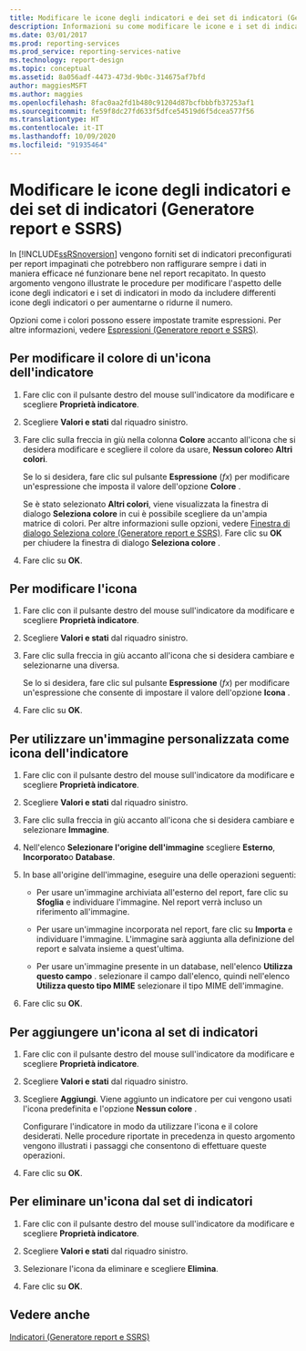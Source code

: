 ```yaml
---
title: Modificare le icone degli indicatori e dei set di indicatori (Generatore report) | Microsoft Docs
description: Informazioni su come modificare le icone e i set di indicatori in modo da includere icone degli indicatori diverse o in numero maggiore o minore per rappresentare meglio i dati in Generatore report.
ms.date: 03/01/2017
ms.prod: reporting-services
ms.prod_service: reporting-services-native
ms.technology: report-design
ms.topic: conceptual
ms.assetid: 8a056adf-4473-473d-9b0c-314675af7bfd
author: maggiesMSFT
ms.author: maggies
ms.openlocfilehash: 8fac0aa2fd1b480c91204d87bcfbbbfb37253af1
ms.sourcegitcommit: fe59f8dc27fd633f5dfce54519d6f5dcea577f56
ms.translationtype: HT
ms.contentlocale: it-IT
ms.lasthandoff: 10/09/2020
ms.locfileid: "91935464"
---
```

# <a name="change-indicator-icons-and-indicator-sets-report-builder-and-ssrs"></a>Modificare le icone degli indicatori e dei set di indicatori (Generatore report e SSRS)
  In [!INCLUDE[ssRSnoversion](../../includes/ssrsnoversion-md.md)] vengono forniti set di indicatori preconfigurati per report impaginati che potrebbero non raffigurare sempre i dati in maniera efficace né funzionare bene nel report recapitato. In questo argomento vengono illustrate le procedure per modificare l'aspetto delle icone degli indicatori e i set di indicatori in modo da includere differenti icone degli indicatori o per aumentarne o ridurne il numero.  
  
 Opzioni come i colori possono essere impostate tramite espressioni. Per altre informazioni, vedere [Espressioni &#40;Generatore report e SSRS&#41;](../../reporting-services/report-design/expressions-report-builder-and-ssrs.md).  
  
## <a name="to-change-the-color-of-an-indicator-icon"></a>Per modificare il colore di un'icona dell'indicatore  
  
1.  Fare clic con il pulsante destro del mouse sull'indicatore da modificare e scegliere **Proprietà indicatore**.  
  
2.  Scegliere **Valori e stati** dal riquadro sinistro.  
  
3.  Fare clic sulla freccia in giù nella colonna **Colore** accanto all'icona che si desidera modificare e scegliere il colore da usare, **Nessun colore**o **Altri colori**.  
  
     Se lo si desidera, fare clic sul pulsante **Espressione** (*fx*) per modificare un'espressione che imposta il valore dell'opzione **Colore** .  
  
     Se è stato selezionato **Altri colori**, viene visualizzata la finestra di dialogo **Seleziona colore** in cui è possibile scegliere da un'ampia matrice di colori. Per altre informazioni sulle opzioni, vedere [Finestra di dialogo Seleziona colore &#40;Generatore report e SSRS&#41;](./formatting-lines-colors-and-images-report-builder-and-ssrs.md). Fare clic su **OK** per chiudere la finestra di dialogo **Seleziona colore** .  
  
4.  Fare clic su **OK**.  
  
## <a name="to-change-the-icon"></a>Per modificare l'icona  
  
1.  Fare clic con il pulsante destro del mouse sull'indicatore da modificare e scegliere **Proprietà indicatore**.  
  
2.  Scegliere **Valori e stati** dal riquadro sinistro.  
  
3.  Fare clic sulla freccia in giù accanto all'icona che si desidera cambiare e selezionarne una diversa.  
  
     Se lo si desidera, fare clic sul pulsante **Espressione** (*fx*) per modificare un'espressione che consente di impostare il valore dell'opzione **Icona** .  
  
4.  Fare clic su **OK**.  
  
## <a name="to-use-a-custom-image-as-an-indicator-icon"></a>Per utilizzare un'immagine personalizzata come icona dell'indicatore  
  
1.  Fare clic con il pulsante destro del mouse sull'indicatore da modificare e scegliere **Proprietà indicatore**.  
  
2.  Scegliere **Valori e stati** dal riquadro sinistro.  
  
3.  Fare clic sulla freccia in giù accanto all'icona che si desidera cambiare e selezionare **Immagine**.  
  
4.  Nell'elenco **Selezionare l'origine dell'immagine** scegliere **Esterno**, **Incorporato**o **Database**.  
  
5.  In base all'origine dell'immagine, eseguire una delle operazioni seguenti:  
  
    -   Per usare un'immagine archiviata all'esterno del report, fare clic su **Sfoglia** e individuare l'immagine. Nel report verrà incluso un riferimento all'immagine.  
  
    -   Per usare un'immagine incorporata nel report, fare clic su **Importa** e individuare l'immagine. L'immagine sarà aggiunta alla definizione del report e salvata insieme a quest'ultima.  
  
    -   Per usare un'immagine presente in un database, nell'elenco **Utilizza questo campo** . selezionare il campo dall'elenco, quindi nell'elenco **Utilizza questo tipo MIME** selezionare il tipo MIME dell'immagine.  
  
6.  Fare clic su **OK**.  
  
## <a name="to-add-an-icon-to-the-indicator-set"></a>Per aggiungere un'icona al set di indicatori  
  
1.  Fare clic con il pulsante destro del mouse sull'indicatore da modificare e scegliere **Proprietà indicatore**.  
  
2.  Scegliere **Valori e stati** dal riquadro sinistro.  
  
3.  Scegliere **Aggiungi**. Viene aggiunto un indicatore per cui vengono usati l'icona predefinita e l'opzione **Nessun colore** .  
  
     Configurare l'indicatore in modo da utilizzare l'icona e il colore desiderati. Nelle procedure riportate in precedenza in questo argomento vengono illustrati i passaggi che consentono di effettuare queste operazioni.  
  
4.  Fare clic su **OK**.  
  
## <a name="to-delete-an-icon-to-the-indicator-set"></a>Per eliminare un'icona dal set di indicatori  
  
1.  Fare clic con il pulsante destro del mouse sull'indicatore da modificare e scegliere **Proprietà indicatore**.  
  
2.  Scegliere **Valori e stati** dal riquadro sinistro.  
  
3.  Selezionare l'icona da eliminare e scegliere **Elimina**.  
  
4.  Fare clic su **OK**.  
  
## <a name="see-also"></a>Vedere anche  
 [Indicatori &#40;Generatore report e SSRS&#41;](../../reporting-services/report-design/indicators-report-builder-and-ssrs.md)  
  

